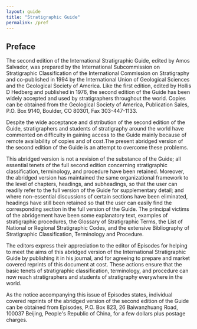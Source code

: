 ```yaml
---
layout: guide
title: "Stratigraphic Guide"
permalink: /pref
---
```

## Preface


The second edition of the International Stratigraphic Guide, edited by Amos Salvador, was prepared by the International Subcommission on Stratigraphic Classification of the International Commission on Stratigraphy and co-published in 1994 by the International Union of Geological Sciences and the Geological Society of America. Like the first edition, edited by Hollis D Hedberg and published in 1976, the second edition of the Guide has been widely accepted and used by stratigraphers throughout the world. Copies can be obtained from the Geological Society of America, Publication Sales, P.O. Box 9140, Boulder, CO 80301, Fax 303-447-1133.

Despite the wide acceptance and distribution of the second edition of the Guide, stratigraphers and students of stratigraphy around the world have commented on difficulty in gaining access to the Guide mainly because of remote availability of copies and of cost.The present abridged version of the second edition of the Guide is an attempt to overcome these problems.

This abridged version is not a revision of the substance of the Guide; all essential tenets of the full second edition concerning stratigraphic classification, terminology, and procedure have been retained. Moreover, the abridged version has maintained the same organizational framework to the level of chapters, headings, and subheadings, so that the user can readily refer to the full version of the Guide for supplementary detail; and where non-essential discussions of certain sections have been eliminated, headings have still been retained so that the user can easily find the corresponding section in the full version of the Guide. The principal victims of the abridgement have been some explanatory text, examples of stratigraphic procedures, the Glossary of Stratigraphic Terms, the List of National or Regional Stratigraphic Codes, and the extensive Bibliography of Stratigraphic Classification, Terminology and Procedure.

The editors express their appreciation to the editor of Episodes for helping to meet the aims of this abridged version of the International Stratigraphic Guide by publishing it in his journal, and for agreeing to prepare and market covered reprints of this document at cost. These actions ensure that the basic tenets of stratigraphic classification, terminology, and procedure can now reach stratigraphers and students of stratigraphy everywhere in the world.

As the notice accompanying this issue of Episodes states, individual covered reprints of the abridged version of the second edition of the Guide can be obtained from Episodes, P.O. Box 823, 26 Baiwanzhuang Road, 100037 Beijing, People's Republic of China, for a few dollars plus postage charges.

